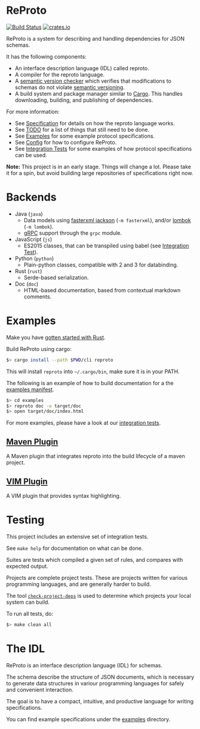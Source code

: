 # ReProto
[![Build Status](https://travis-ci.org/reproto/reproto.svg?branch=master)](https://travis-ci.org/reproto/reproto)
[![crates.io](https://img.shields.io/crates/v/reproto.svg)](https://crates.io/crates/reproto)

ReProto is a system for describing and handling dependencies for JSON schemas.

It has the following components:

* An interface description language (IDL) called reproto.
* A compiler for the reproto language.
* A [semantic version checker][semck] which verifies that modifications to schemas do not violate
  [semantic versioning].
* A build system and package manager similar to [Cargo].
  This handles downloading, building, and publishing of dependencies.

For more information:

* See [Specification][spec] for details on how the reproto language works.
* See [TODO][todo] for a list of things that still need to be done.
* See [Examples][examples] for some example protocol specifications.
* See [Config][config] for how to configure ReProto.
* See [Integration Tests][it] for some examples of how protocol specifications can be used.

**Note:** This project is in an early stage. Things will change a lot. Please take it for a spin,
but avoid building large repositories of specifications right now.

# Backends

* Java (`java`)
  * Data models using [fasterxml jackson][jackson] (`-m fasterxml`), and/or
    [lombok][lombok] (`-m lombok`).
  * [gRPC][grpc] support through the `grpc` module.
* JavaScript (`js`)
  * ES2015 classes, that can be transpiled using babel (see [Integration Test][js-it]).
* Python (`python`)
  * Plain-python classes, compatible with 2 and 3 for databinding.
* Rust (`rust`)
  * Serde-based serialization.
* Doc (`doc`)
  * HTML-based documentation, based from contextual markdown comments.

# Examples

Make you have [gotten started with Rust][rust-get-started].

Build ReProto using cargo:

```bash
$> cargo install --path $PWD/cli reproto
```

This will install `reproto` into `~/.cargo/bin`, make sure it is in your PATH.

The following is an example of how to build documentation for a the [examples manifest][examples].

```bash
$> cd examples
$> reproto doc -o target/doc
$> open target/doc/index.html
```

For more examples, please have a look at our [integration tests][it].

[examples]: /examples/reproto.toml
[rust-get-started]: https://doc.rust-lang.org/book/getting-started.html
[it]: /it

## [Maven Plugin][maven-plugin]

A Maven plugin that integrates reproto into the build lifecycle of a maven project.

[maven-plugin]: https://github.com/reproto/reproto-maven-plugin

## [VIM Plugin][vim]

A VIM plugin that provides syntax highlighting.

[vim]: https://github.com/reproto/reproto-vim

# Testing

This project includes an extensive set of integration tests.

See `make help` for documentation on what can be done.

Suites are tests which compiled a given set of rules, and compares with expected output.

Projects are complete project tests.
These are projects written for various programming languages, and are generally harder to build.

The tool [`check-project-deps`](tools/check-project-deps) is used to determine
which projects your local system can build.

To run all tests, do:

```bash
$> make clean all
```

# The IDL

ReProto is an interface description language (IDL) for schemas.

The schema describe the structure of JSON documents, which is necessary to generate data structures
in variour programming languages for safely and convenient interaction.

The goal is to have a compact, intuitive, and productive language for writing specifications.

You can find example specifications under the [examples] directory.

[Cargo]: https://github.com/rust-lang/cargo
[config]: /doc/config.md
[examples]: /examples
[grpc]: https://grpc.io
[idl]: #the-idl
[it]: /it
[jackson]: https://github.com/FasterXML/jackson-databind
[js-it]: /it/js
[lombok]: https://projectlombok.org/
[semantic versioning]: https://semver.org
[semck]: /semck
[spec]: /doc/spec.md
[todo]: /doc/todo.md

